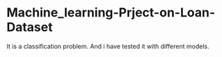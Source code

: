 # Machine_learning-Prject-on-Loan-Dataset
It is a classification problem. And i have tested it with different models.
